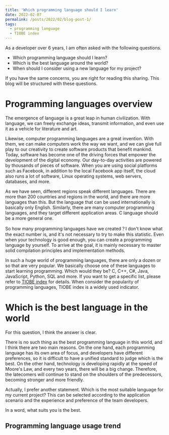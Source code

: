 ```yaml
---
title: 'Which programming language should I learn'
date: 2022-02-07
permalink: /posts/2022/02/blog-post-1/
tags:
  - programming language
  - TIOBE index
---
```


As a developer over 6 years, I am often asked with the following questions.
- Which programming language should I learn?
- Which is the best language around the world?
- When should I consider using a new language for my project?

If you have the same concerns, you are right for reading this sharing. This blog will be structured with these questions.

Programming languages overview
======
The emergence of language is a great leap in human civilization. With language, we can freely exchange ideas, transmit information, and even use it as a vehicle for literature and art.

Likewise, computer programming languages are a great invention. With them, we can make computers work the way we want, and we can give full play to our creativity to create software products that benefit mankind. Today, software has become one of the driving forces that empower the development of the digital economy. Our day-to-day activities are powered by thousands of pieces of software.
When you are using social platforms such as Facebook, in addition to the local Facebook app itself, the cloud also runs a lot of software, Linux operating systems, web servers, databases, and more.

As we have seen, different regions speak different languages. There are more than 200 countries and regions in the world, and there are more languages than this. But the language that can be used internationally is basically only English. Similarly, there are many computer programming languages, and they target different application areas. C language should be a more general one.

So how many programming languages have we created？I don't know what the exact number is, and it's not necessary to try to make this statistic. Even when your technology is good enough, you can create a programming language by yourself. To arrive at the goal, it is mainly necessary to master solid compilation principles and implementation methods.

In such a huge world of programming languages, there are only a dozen or so that are very popular. We basically choose one of these languages to start learning programming.
Which would they be? C, C++, C#, Java, JavaScript, Python, SQL and more. If you want to get a specific list, please refer to [TIOBE index](https://www.tiobe.com/tiobe-index/) for details. When consider the popularity of programming languages, TIOBE index is a widely used indicator.

Which is the best language in the world
======
For this question, I think the answer is clear.

There is no such thing as the best programming language in this world, and I think there are two main reasons. On the one hand, each programming language has its own area of ​​focus, and developers have different preferences, so it is difficult to have a unified standard to judge which is the best. On the other hand, technology is developing rapidly at the speed of Moore's Law, and every two years, there will be a big change. Therefore, the latecomers will continue to stand on the shoulders of the predecessors, becoming stronger and more friendly.

Actually, I prefer another statement. Which is the most suitable language for my current project?
This can be selected according to the application scenario and the experience and preference of the team developers.

In a word, what suits you is the best.

Programming language usage trend
------